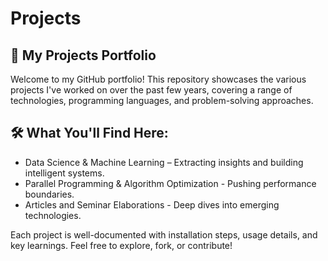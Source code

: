 # Projects

## 🚀 My Projects Portfolio

Welcome to my GitHub portfolio! This repository showcases the various projects I've worked on over the past few years, covering a range of technologies, programming languages, and problem-solving approaches.

## 🛠️ What You'll Find Here:
- Data Science & Machine Learning – Extracting insights and building intelligent systems.
- Parallel Programming & Algorithm Optimization - Pushing performance boundaries.
- Articles and Seminar Elaborations - Deep dives into emerging technologies.

Each project is well-documented with installation steps, usage details, and key learnings. Feel free to explore, fork, or contribute!